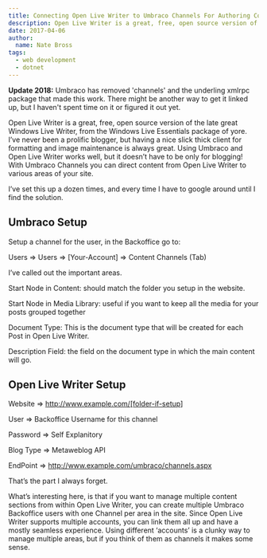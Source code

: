 ```yaml
---
title: Connecting Open Live Writer to Umbraco Channels For Authoring Content or Blog Posts
description: Open Live Writer is a great, free, open source version of the late great Windows Live Writer, from the Windows Live Essentials package of yore
date: 2017-04-06
author: 
  name: Nate Bross
tags: 
  - web development
  - dotnet
---
```

**Update 2018:** Umbraco has removed 'channels' and the underling xmlrpc package that made this work. There might be another way to get it linked up, but I haven't spent time on it or figured it out yet.

Open Live Writer is a great, free, open source version of the late great Windows Live Writer, from the Windows Live Essentials package of yore. I’ve never been a prolific blogger, but having a nice slick thick client for formatting and image maintenance is always great. Using Umbraco and Open Live Writer works well, but it doesn’t have to be only for blogging! With Umbraco Channels you can direct content from Open Live Writer to various areas of your site.

I’ve set this up a dozen times, and every time I have to google around until I find the solution.

## Umbraco Setup

Setup a channel for the user, in the Backoffice go to:

Users => Users => [Your-Account] => Content Channels (Tab)

<content-image
  src="blog/archive/Open-Live-Writer_a540c8a25e14_8DC4_image_2.png"
  alt="Open live writer configuration"></content-image>

I’ve called out the important areas.

Start Node in Content: should match the folder you setup in the website.

Start Node in Media Library: useful if you want to keep all the media for your posts grouped together

Document Type: This is the document type that will be created for each Post in Open Live Writer.

Description Field: the field on the document type in which the main content will go.

## Open Live Writer Setup

Website => <http://www.example.com/[folder-if-setup>]

User => Backoffice Username for this channel

Password => Self Explanitory

Blog Type => Metaweblog API

EndPoint => <http://www.example.com/umbraco/channels.aspx>

That’s the part I always forget.

What’s interesting here, is that if you want to manage multiple content sections from within Open Live Writer, you can create multiple Umbraco Backoffice users with one Channel per area in the site. Since Open Live Writer supports multiple accounts, you can link them all up and have a mostly seamless experience. Using different ‘accounts’ is a clunky way to manage multiple areas, but if you think of them as channels it makes some sense.

